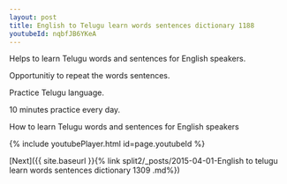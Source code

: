 ```yaml
---
layout: post
title: English to Telugu learn words sentences dictionary 1188 
youtubeId: nqbfJB6YKeA
---
```

 
 
Helps to learn Telugu words and sentences for English speakers.

Opportunitiy to repeat the words sentences. 

Practice Telugu language. 
 
10 minutes practice every day. 
 
How to learn Telugu words and sentences for English speakers 
 
{% include youtubePlayer.html id=page.youtubeId %}
 
 
[Next]({{ site.baseurl }}{% link  split2/_posts/2015-04-01-English to telugu learn words sentences dictionary 1309 .md%})
 
